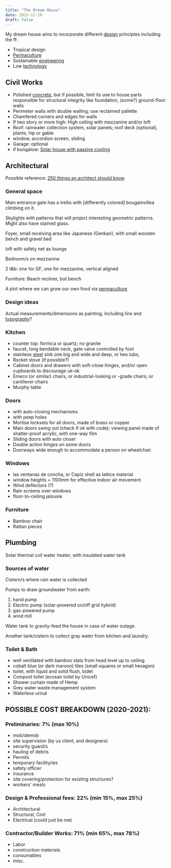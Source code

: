 ```yaml
---
title: "The Dream House"
date: 2022-11-10
draft: false
---
```


My dream house aims to incorporate different [design](/design)
principles including the ff:

- Tropical design
- [Permaculture](/permaculture)
- Sustainable [engineering](/engineering)
- Low [technology](/technology)

## Civil Works

- Polished [concrete](/concrete), but if possible, limit its use to
  house parts responsible for structural integrity like foundation,
  (some?) ground-floor walls
- Perimeter walls with double walling; use reclaimed pallette
- Chamfered corners and edges for walls
- If two story or more high: High ceiling with mezzanine and/or loft
- Roof: rainwater collection system, solar panels; roof deck (optional), plants;
  hip or gable
- window, accordion screen, sliding
- Garage: optional
- if bungalow: [Solar house with passive cooling](https://www.builditsolar.com/Projects/Cooling/passive_cooling.htm)

## Architectural

Possible reference:
[250 things an architect should know](https://www.readingdesign.org/250-things)

### General space

Main entrance gate has a trellis with [differently colored]
bougainvillea climbing on it.

Skylights with patterns that will project interesting geometric patterns.
Might also have stained glass.

Foyer, small receiving area like Japanese (Genkan),
with small wooden bench and gravel bed

loft with safety net as lounge

Bedroom/s on mezzanine

2 t&b: one for GF, one for mezzanine, vertical aligned

Furniture: Beach recliner, but bench

A plot where we can grow our own food via [permaculture](/permaculture).


### Design ideas

Actual measurements/dimensions as painting, including line and [typography](/typography)?

### Kitchen

- counter top: formica or quartz; no granite
- faucet, long bendable neck, gate valve controlled by foot
- stainless [steel](/steel) sink one big and wide and deep, or two tubs,
- Rocket stove (if possible?)
- Cabinet doors and drawers with soft-close hinges,
and/or open cupboards to discourage uk-ok
- Emeco (or similar) chairs, or industrial-looking or -grade chairs;
or cantilever chairs
- Murphy table

### Doors
- with auto-closing mechanisms
- with peep holes
- Mortise locksets for all doors, made of brass or copper
- Main doors swing out (check if ok with code); viewing panel made of shatter-proof acrylic, with one-way film
- Sliding doors with auto closer
- Double action hinges on some doors
- Doorways wide enough to accommodate a person on wheelchair.

### Windows
- las ventanas de concha, or Capiz shell as lattice material
- window heights = 1100mm for effective indoor air movement
- Wind deflectors (?)
- Rain screens over windows
- floor-to-ceiling jalousie

### Furniture

- Bamboo chair
- Rattan pieces

## Plumbing

Solar thermal coil water heater, with insulated water tank

### Sources of water

Cistern/s where rain water is collected

Pumps to draw groundwater from earth:
1. hand pump
1. Electric pump (solar-powered on/off grid hybrid)
1. gas-powered pump
1. wind mill

Water tank to gravity-feed the house in case of water outage.

Another tank/cistern to collect gray water from kitchen and laundry.

### Toilet & Bath

- well ventilated with bamboo slats from head level up to ceiling
- cobalt blue (or dark maroon) tiles (small squares or small hexagon)
- toilet, with liquid and solid flush, bidet
- Compost toilet (ecosan toilet by Unicef)
- Shower curtain made of Hemp
- Grey water waste management system
- Waterless urinal

## POSSIBLE COST BREAKDOWN (2020-2021):

### Preliminaries: 7% (max 10%)
- mob/demob
- site supervision (by us client, and designers)
- security guard/s
- hauling of debris
- Permits
- temporary facility/ies
- safety officer
- insurance
- site covering/protection for existing structures?
- workers' meals

### Design & Professional fees: 22% (min 15%, max 25%)
- Architectural
- Structural, Civil
- Electrical (could just be me)

### Contractor/Builder Works: 71% (min 65%, max 78%)
- Labor
- construction materials
- consumables
- misc.
